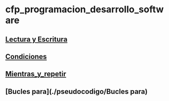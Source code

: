 # cfp_programacion_desarrollo_software

## [Lectura y Escritura](./pseudocodigo/lectura_escritura)
## [Condiciones](./pseudocodigo/condiciones)
## [Mientras_y_repetir](./pseudocodigo/Mientras_y_repetir)
## [Bucles para](./pseudocodigo/Bucles para)



